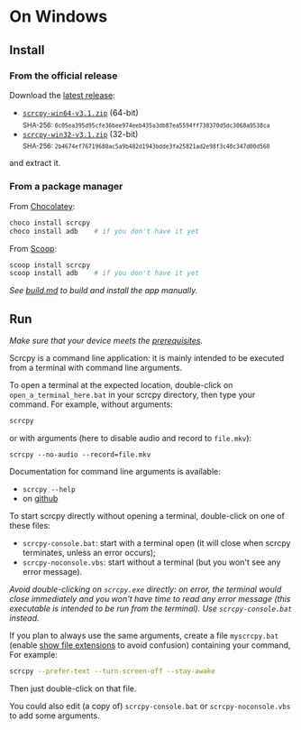 # On Windows

## Install

### From the official release

Download the [latest release]:

 - [`scrcpy-win64-v3.1.zip`][direct-win64] (64-bit)  
   <sub>SHA-256: `0c05ea395d95cfe36bee974eeb435a3db87ea5594ff738370d5dc3068a9538ca`</sub>
 - [`scrcpy-win32-v3.1.zip`][direct-win32] (32-bit)  
   <sub>SHA-256: `2b4674ef76719680ac5a9b482d1943bdde3fa25821ad2e98f3c40c347d00d560`</sub>

[latest release]: https://github.com/Genymobile/scrcpy/releases/latest
[direct-win64]: https://github.com/Genymobile/scrcpy/releases/download/v3.1/scrcpy-win64-v3.1.zip
[direct-win32]: https://github.com/Genymobile/scrcpy/releases/download/v3.1/scrcpy-win32-v3.1.zip

and extract it.


### From a package manager

From [Chocolatey]:

```bash
choco install scrcpy
choco install adb    # if you don't have it yet
```

From [Scoop]:


```bash
scoop install scrcpy
scoop install adb    # if you don't have it yet
```

[Chocolatey]: https://chocolatey.org/
[Scoop]: https://scoop.sh

_See [build.md](build.md) to build and install the app manually._


## Run

_Make sure that your device meets the [prerequisites](/README.md#prerequisites)._

Scrcpy is a command line application: it is mainly intended to be executed from
a terminal with command line arguments.

To open a terminal at the expected location, double-click on
`open_a_terminal_here.bat` in your scrcpy directory, then type your command. For
example, without arguments:

```bash
scrcpy
```

or with arguments (here to disable audio and record to `file.mkv`):

```
scrcpy --no-audio --record=file.mkv
```

Documentation for command line arguments is available:
 - `scrcpy --help`
 - on [github](/README.md)

To start scrcpy directly without opening a terminal, double-click on one of
these files:
 - `scrcpy-console.bat`: start with a terminal open (it will close when scrcpy
   terminates, unless an error occurs);
 - `scrcpy-noconsole.vbs`: start without a terminal (but you won't see any error
   message).

_Avoid double-clicking on `scrcpy.exe` directly: on error, the terminal would
close immediately and you won't have time to read any error message (this
executable is intended to be run from the terminal). Use `scrcpy-console.bat`
instead._

If you plan to always use the same arguments, create a file `myscrcpy.bat`
(enable [show file extensions] to avoid confusion) containing your command, For
example:

```bash
scrcpy --prefer-text --turn-screen-off --stay-awake
```

[show file extensions]: https://www.howtogeek.com/205086/beginner-how-to-make-windows-show-file-extensions/

Then just double-click on that file.

You could also edit (a copy of) `scrcpy-console.bat` or `scrcpy-noconsole.vbs`
to add some arguments.
